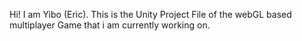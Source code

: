 Hi! I am Yibo (Eric). This is the Unity Project File of the webGL based multiplayer Game that i am currently working on.
